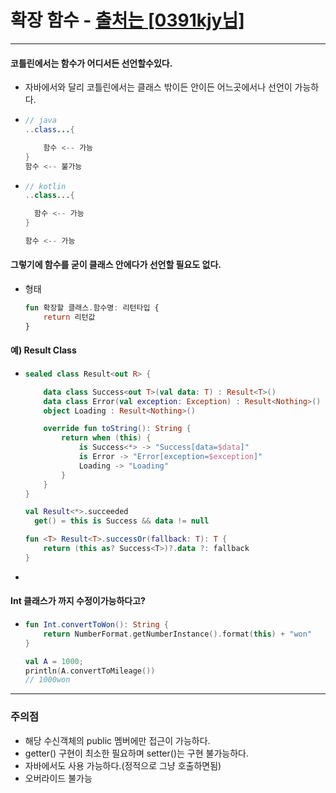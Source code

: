 # 확장 함수 - [출처는 [0391kjy님]](https://0391kjy.tistory.com/18)
---
#### 코틀린에서는 함수가 어디서든 선언할수있다.
* 자바에서와 달리 코틀린에서는 클래스 밖이든 안이든 어느곳에서나 선언이 가능하다.
* ```java
  // java
  ..class...{
  
      함수 <-- 가능
  }
  함수 <-- 불가능
* ```kotlin
  // kotlin
  ..class...{
  
    함수 <-- 가능
  }
  
  함수 <-- 가능
  
#### 그렇기에 함수를 굳이 클래스 안에다가 선언할 필요도 없다.
* 형태
  ```kotlin
  fun 확장할 클래스.함수명: 리턴타입 {
      return 리턴값
  }
#### 예) Result Class  
* ```kotlin
  sealed class Result<out R> {

      data class Success<out T>(val data: T) : Result<T>()
      data class Error(val exception: Exception) : Result<Nothing>()
      object Loading : Result<Nothing>()

      override fun toString(): String {
          return when (this) {
              is Success<*> -> "Success[data=$data]"
              is Error -> "Error[exception=$exception]"
              Loading -> "Loading"
          }
      }
  }
  
  val Result<*>.succeeded
    get() = this is Success && data != null

  fun <T> Result<T>.successOr(fallback: T): T {
      return (this as? Success<T>)?.data ?: fallback
  }
* 
#### Int 클래스가 까지 수정이가능하다고?
* ```kotlin
  fun Int.convertToWon(): String {
      return NumberFormat.getNumberInstance().format(this) + "won"
  }
  
  val A = 1000;
  println(A.convertToMileage())
  // 1000won
---  
### 주의점
* 해당 수신객체의 public 멤버에만 접근이 가능하다.
* getter() 구현이 최소한 필요하며 setter()는 구현 불가능하다.
* 자바에서도 사용 가능하다.(정적으로 그냥 호출하면됨)
* 오버라이드 불가능






